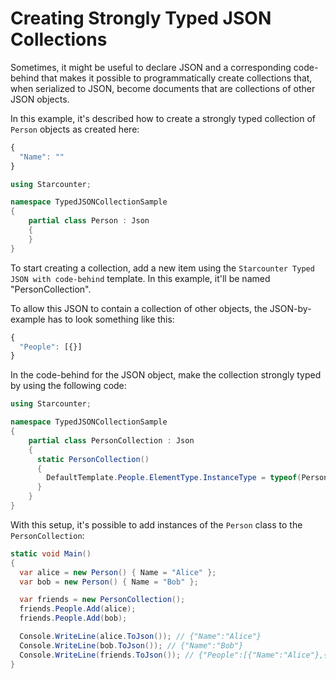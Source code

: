 # Creating Strongly Typed JSON Collections

Sometimes, it might be useful to declare JSON and a corresponding code-behind that makes it possible to programmatically create collections that, when serialized to JSON, become documents that are collections of other JSON objects.

In this example, it's described how to create a strongly typed collection of `Person` objects as created here:

```javascript
{
  "Name": ""
}
```

```csharp
using Starcounter;

namespace TypedJSONCollectionSample 
{
    partial class Person : Json 
    {
    }
}
```

To start creating a collection, add a new item using the `Starcounter Typed JSON with code-behind` template. In this example, it'll be named "PersonCollection".

To allow this JSON to contain a collection of other objects, the JSON-by-example has to look something like this:

```javascript
{
  "People": [{}]
}
```

In the code-behind for the JSON object, make the collection strongly typed by using the following code:

```csharp
using Starcounter;

namespace TypedJSONCollectionSample 
{
    partial class PersonCollection : Json 
    {
      static PersonCollection() 
      {
        DefaultTemplate.People.ElementType.InstanceType = typeof(Person);
      }
    }
}
```

With this setup, it's possible to add instances of the `Person` class to the `PersonCollection`:

```csharp
static void Main() 
{
  var alice = new Person() { Name = "Alice" };
  var bob = new Person() { Name = "Bob" };

  var friends = new PersonCollection();
  friends.People.Add(alice);
  friends.People.Add(bob);

  Console.WriteLine(alice.ToJson()); // {"Name":"Alice"}
  Console.WriteLine(bob.ToJson()); // {"Name":"Bob"}
  Console.WriteLine(friends.ToJson()); // {"People":[{"Name":"Alice"},{"Name":"Bob"}]}
}
```

